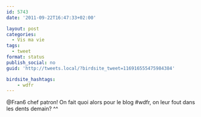 ```yaml
---
id: 5743
date: '2011-09-22T16:47:33+02:00'

layout: post
categories:
  - Vis ma vie
tags:
  - tweet
format: status
publish_social: no
guid: 'http://tweets.local/?birdsite_tweet=116916555475984384'

birdsite_hashtags:
    - wdfr
---
```


@Fran6 chef patron! On fait quoi alors pour le blog #wdfr, on leur fout dans les dents demain? ^^